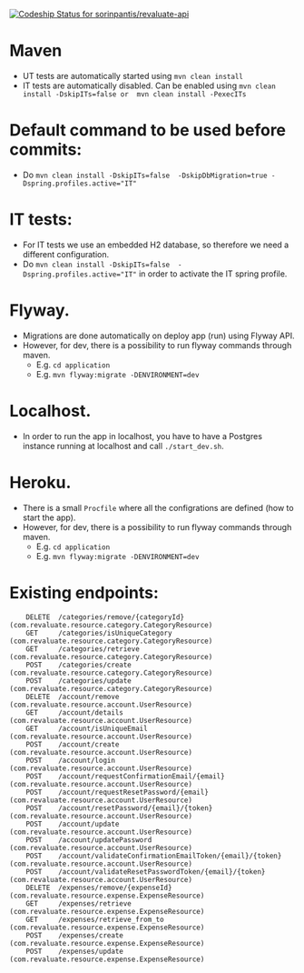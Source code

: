 [![Codeship Status for sorinpantis/revaluate-api](https://codeship.com/projects/55b7f630-b7b4-0132-8745-1e8b2f627676/status?branch=master)](https://codeship.com/projects/71309)

# Maven
* UT tests are automatically started using `mvn clean install`
* IT tests are automatically disabled. Can be enabled using `mvn clean install -DskipITs=false or  mvn clean install -PexecITs`

# Default command to be used before commits: 
* Do `mvn clean install -DskipITs=false  -DskipDbMigration=true -Dspring.profiles.active="IT"`

# IT tests:
* For IT tests we use an embedded H2 database, so therefore we need a different configuration.
* Do `mvn clean install -DskipITs=false  -Dspring.profiles.active="IT"` in order to activate the IT spring profile.

# Flyway.
* Migrations are done automatically on deploy app (run) using Flyway API.
* However, for dev, there is a possibility to run flyway commands through maven.
    * E.g. `cd application`
    * E.g. `mvn flyway:migrate -DENVIRONMENT=dev`
    
# Localhost.
* In order to run the app in localhost, you have to have a Postgres instance running at localhost and call `./start_dev.sh`.
    
# Heroku.
* There is a small `Procfile` where all the configrations are defined (how to start the app).
* However, for dev, there is a possibility to run flyway commands through maven.
    * E.g. `cd application`
    * E.g. `mvn flyway:migrate -DENVIRONMENT=dev`
    
# Existing endpoints:
        DELETE  /categories/remove/{categoryId} (com.revaluate.resource.category.CategoryResource)
        GET     /categories/isUniqueCategory (com.revaluate.resource.category.CategoryResource)
        GET     /categories/retrieve (com.revaluate.resource.category.CategoryResource)
        POST    /categories/create (com.revaluate.resource.category.CategoryResource)
        POST    /categories/update (com.revaluate.resource.category.CategoryResource)
        DELETE  /account/remove (com.revaluate.resource.account.UserResource)
        GET     /account/details (com.revaluate.resource.account.UserResource)
        GET     /account/isUniqueEmail (com.revaluate.resource.account.UserResource)
        POST    /account/create (com.revaluate.resource.account.UserResource)
        POST    /account/login (com.revaluate.resource.account.UserResource)
        POST    /account/requestConfirmationEmail/{email} (com.revaluate.resource.account.UserResource)
        POST    /account/requestResetPassword/{email} (com.revaluate.resource.account.UserResource)
        POST    /account/resetPassword/{email}/{token} (com.revaluate.resource.account.UserResource)
        POST    /account/update (com.revaluate.resource.account.UserResource)
        POST    /account/updatePassword (com.revaluate.resource.account.UserResource)
        POST    /account/validateConfirmationEmailToken/{email}/{token} (com.revaluate.resource.account.UserResource)
        POST    /account/validateResetPasswordToken/{email}/{token} (com.revaluate.resource.account.UserResource)
        DELETE  /expenses/remove/{expenseId} (com.revaluate.resource.expense.ExpenseResource)
        GET     /expenses/retrieve (com.revaluate.resource.expense.ExpenseResource)
        GET     /expenses/retrieve_from_to (com.revaluate.resource.expense.ExpenseResource)
        POST    /expenses/create (com.revaluate.resource.expense.ExpenseResource)
        POST    /expenses/update (com.revaluate.resource.expense.ExpenseResource)
 
